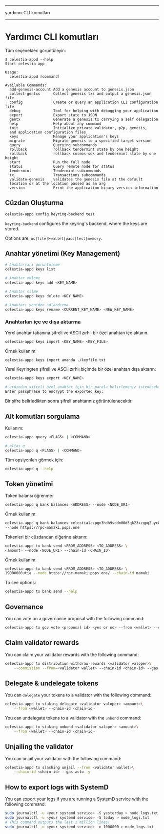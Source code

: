 - - -
yardımcı CLI komutları
- - -

# Yardımcı CLI komutları

Tüm seçenekleri görüntüleyin:

```console
$ celestia-appd --help
Start celestia app

Usage:
  celestia-appd [command]

Available Commands:
  add-genesis-account Add a genesis account to genesis.json
  collect-gentxs      Collect genesis txs and output a genesis.json file
  config              Create or query an application CLI configuration file
  debug               Tool for helping with debugging your application
  export              Export state to JSON
  gentx               Generate a genesis tx carrying a self delegation
  help                Help about any command
  init                Initialize private validator, p2p, genesis, 
  and application configuration files
  keys                Manage your application's keys
  migrate             Migrate genesis to a specified target version
  query               Querying subcommands
  rollback            rollback tendermint state by one height
  rollback            rollback cosmos-sdk and tendermint state by one height
  start               Run the full node
  status              Query remote node for status
  tendermint          Tendermint subcommands
  tx                  Transactions subcommands
  validate-genesis    validates the genesis file at the default 
  location or at the location passed as an arg
  version             Print the application binary version information
```

## Cüzdan Oluşturma

```sh
celestia-appd config keyring-backend test
```

`keyring-backend` configures the keyring's backend, where the keys are stored.

Options are: `os|file|kwallet|pass|test|memory`.

## Anahtar yönetimi (Key Management)

```sh
# Anahtarları görüntüleme
celestia-appd keys list

# Anahtar ekleme
celestia-appd keys add <KEY_NAME>

# Anahtar silme
celestia-appd keys delete <KEY_NAME>

# Anahtarı yeniden adlandırma
celestia-appd keys rename <CURRENT_KEY_NAME> <NEW_KEY_NAME>
```

### Anahtarları içe ve dışa aktarma

Yerel anahtar tabanına şifreli ve ASCII zırhlı bir özel anahtarı içe aktarın.

```sh
celestia-appd keys import <KEY_NAME> <KEY_FILE>
```

Örnek kullanım:

```sh
celestia-appd keys import amanda ./keyfile.txt
```

Yerel Keyringten şifreli ve ASCII zırhlı biçimde bir özel anahtarı dışa aktarın:

```sh
celestia-appd keys export <KEY_NAME>

# ardından şifreli özel anahtar için bir parola belirlemeniz istenecektir:
Enter passphrase to encrypt the exported key:
```

Bir şifre belirledikten sonra şifreli anahtarınız görüntülenecektir.

## Alt komutları sorgulama

Kullanım:

```sh
celestia-appd query <FLAGS> | <COMMAND>

# alias q
celestia-appd q <FLAGS> | <COMMAND>
```

Tüm opsiyonları görmek için:

```sh
celestia-appd q --help
```

## Token yönetimi

Token balansı öğrenme:

```sh
celestia-appd q bank balances <ADDRESS> --node <NODE_URI>
```

Örnek kullanım:

```sh
celestia-appd q bank balances celestia1czpgn3hdh9sodm06d5qk23xzgpq2uyc8ggdqgw \
--node https://rpc-mamaki.pops.one
```

Tokenleri bir cüzdandan diğerine aktarın:

```sh
celestia-appd tx bank send <FROM_ADDRESS> <TO_ADDRESS> \
<amount> --node <NODE_URI> --chain-id <CHAIN_ID>
```

Örnek kullanım:

```sh
celestia-appd tx bank send <FROM_ADDRESS> <TO_ADDRESS> \
19000000utia --node https://rpc-mamaki.pops.one/ --chain-id mamaki
```

To see options:

```sh
celestia-appd tx bank send --help
```

## Governance

You can vote on a governance proposal with the following command:

```sh
celestia-appd tx gov vote <proposal id> <yes or no> --from <wallet> --chain-id <chain-id>
```

## Claim validator rewards

You can claim your validator rewards with the following command:

```sh
celestia-appd tx distribution withdraw-rewards <validator valoper>\
    --commission --from=<validator wallet> --chain-id <chain-id> --gas auto -y
```

## Delegate & undelegate tokens

You can `delegate` your tokens to a validator with the following command:

```sh
celestia-appd tx staking delegate <validator valoper> <amount>\
    --from <wallet> --chain-id <chain-id>
```

You can undelegate tokens to a validator with the `unbond` command:

```sh
celestia-appd tx staking unbond <validator valoper> <amount>\
    --from <wallet> --chain-id <chain-id>
```

## Unjailing the validator

You can unjail your validator with the following command:

```sh
celestia-appd tx slashing unjail --from <validator wallet>\
    --chain-id <chain-id> --gas auto -y
```

## How to export logs with SystemD

You can export your logs if you are running a SystemD service with the following command:

```sh
sudo journalctl -u <your systemd service> -S yesterday > node_logs.txt
sudo journalctl -u <your systemd service> -S today > node_logs.txt
# This command outputs the last 1 million lines!
sudo journalctl -u <your systemd service> -n 1000000 > node_logs.txt
```
